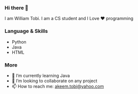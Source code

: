 ### Hi there 👋
I am William Tobi. I am a CS student and I Love ❤️ programming 

### Language & Skills
- Python
- Java
- HTML

### More
- 🌱 I’m currently learning Java
- 👯 I’m looking to collaborate on any project
- 📫 How to reach me: akeem.tobi@yahoo.com
